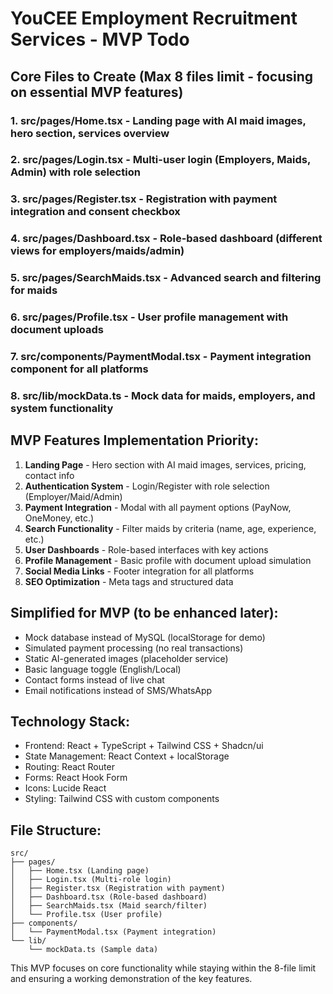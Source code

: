 # YouCEE Employment Recruitment Services - MVP Todo

## Core Files to Create (Max 8 files limit - focusing on essential MVP features)

### 1. **src/pages/Home.tsx** - Landing page with AI maid images, hero section, services overview
### 2. **src/pages/Login.tsx** - Multi-user login (Employers, Maids, Admin) with role selection
### 3. **src/pages/Register.tsx** - Registration with payment integration and consent checkbox
### 4. **src/pages/Dashboard.tsx** - Role-based dashboard (different views for employers/maids/admin)
### 5. **src/pages/SearchMaids.tsx** - Advanced search and filtering for maids
### 6. **src/pages/Profile.tsx** - User profile management with document uploads
### 7. **src/components/PaymentModal.tsx** - Payment integration component for all platforms
### 8. **src/lib/mockData.ts** - Mock data for maids, employers, and system functionality

## MVP Features Implementation Priority:
1. **Landing Page** - Hero section with AI maid images, services, pricing, contact info
2. **Authentication System** - Login/Register with role selection (Employer/Maid/Admin)
3. **Payment Integration** - Modal with all payment options (PayNow, OneMoney, etc.)
4. **Search Functionality** - Filter maids by criteria (name, age, experience, etc.)
5. **User Dashboards** - Role-based interfaces with key actions
6. **Profile Management** - Basic profile with document upload simulation
7. **Social Media Links** - Footer integration for all platforms
8. **SEO Optimization** - Meta tags and structured data

## Simplified for MVP (to be enhanced later):
- Mock database instead of MySQL (localStorage for demo)
- Simulated payment processing (no real transactions)
- Static AI-generated images (placeholder service)
- Basic language toggle (English/Local)
- Contact forms instead of live chat
- Email notifications instead of SMS/WhatsApp

## Technology Stack:
- Frontend: React + TypeScript + Tailwind CSS + Shadcn/ui
- State Management: React Context + localStorage
- Routing: React Router
- Forms: React Hook Form
- Icons: Lucide React
- Styling: Tailwind CSS with custom components

## File Structure:
```
src/
├── pages/
│   ├── Home.tsx (Landing page)
│   ├── Login.tsx (Multi-role login)
│   ├── Register.tsx (Registration with payment)
│   ├── Dashboard.tsx (Role-based dashboard)
│   ├── SearchMaids.tsx (Maid search/filter)
│   └── Profile.tsx (User profile)
├── components/
│   └── PaymentModal.tsx (Payment integration)
└── lib/
    └── mockData.ts (Sample data)
```

This MVP focuses on core functionality while staying within the 8-file limit and ensuring a working demonstration of the key features.